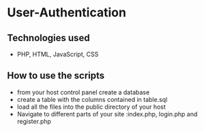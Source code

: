 # User-Authentication
## Technologies used
* PHP, HTML, JavaScript, CSS
## How to use the scripts
* from your host control panel create a database
* create a table with the columns contained in table.sql
* load all the files into the public directory of your host
* Navigate to different parts of your site :index.php, login.php and register.php



